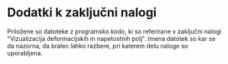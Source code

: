 # Dodatki k zaključni nalogi

Priložene so datoteke z programsko kodo, ki so referirane v zaključni nalogi "Vizualizacija deformacijskih in napetostnih polj". Imena datotek so kar se da nazorna, da bralec lahko razbere, pri katerem delu naloge so uporabljena.
